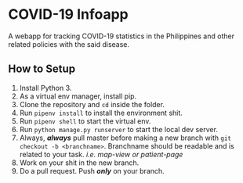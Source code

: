 # COVID-19 Infoapp
A webapp for tracking COVID-19 statistics in the Philippines and other related policies with the said disease.

## How to Setup
1. Install Python 3.
2. As a virtual env manager, install pip.
3. Clone the repository and `cd` inside the folder.
4. Run `pipenv install` to install the environment shit.
5. Run `pipenv shell` to start the virtual env.
6. Run `python manage.py runserver` to start the local dev server.
7. Always, **_always_** pull master before making a new branch with `git checkout -b <branchname>`. Branchname should
be readable and is related to your task. *i.e. map-view or patient-page*
8. Work on your shit in the new branch.
9. Do a pull request. Push **_only_** on your branch.
